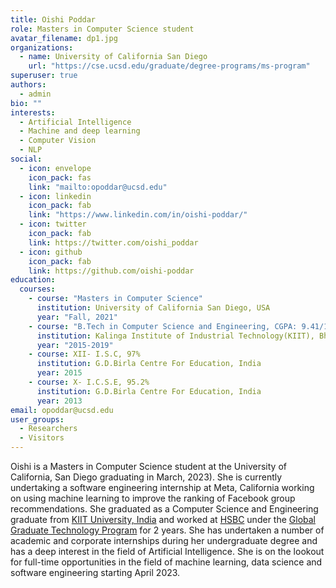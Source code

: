 ```yaml
---
title: Oishi Poddar
role: Masters in Computer Science student
avatar_filename: dp1.jpg
organizations:
  - name: University of California San Diego
    url: "https://cse.ucsd.edu/graduate/degree-programs/ms-program"
superuser: true
authors:
  - admin
bio: ""
interests:
  - Artificial Intelligence
  - Machine and deep learning
  - Computer Vision
  - NLP
social:
  - icon: envelope
    icon_pack: fas
    link: "mailto:opoddar@ucsd.edu"
  - icon: linkedin
    icon_pack: fab
    link: "https://www.linkedin.com/in/oishi-poddar/"
  - icon: twitter
    icon_pack: fab
    link: https://twitter.com/oishi_poddar
  - icon: github
    icon_pack: fab
    link: https://github.com/oishi-poddar
education:
  courses:
    - course: "Masters in Computer Science"
      institution: University of California San Diego, USA
      year: "Fall, 2021"
    - course: "B.Tech in Computer Science and Engineering, CGPA: 9.41/10"
      institution: Kalinga Institute of Industrial Technology(KIIT), Bhubaneswar, India
      year: "2015-2019"
    - course: XII- I.S.C, 97%
      institution: G.D.Birla Centre For Education, India
      year: 2015
    - course: X- I.C.S.E, 95.2%
      institution: G.D.Birla Centre For Education, India
      year: 2013
email: opoddar@ucsd.edu
user_groups:
  - Researchers
  - Visitors
---
```

Oishi is a Masters in Computer Science student at the University of California, San Diego graduating in March, 2023). She is currently undertaking a software engineering internship at Meta, California working on using machine learning to improve the ranking of Facebook group recommendations. She graduated as a Computer Science and Engineering graduate from [KIIT University, India](https://kiit.ac.in/) and worked at [HSBC](https://www.hsbc.com/careers/where-we-hire/india/technology) under the [Global Graduate Technology Program](https://www.hsbc.com/careers/where-we-hire/india/technology) for 2 years. She has undertaken a number of academic and corporate internships during her undergraduate degree and has a deep interest in the field of Artificial Intelligence. She is on the lookout for full-time opportunities in the field of machine learning, data science and software engineering starting April 2023.
